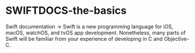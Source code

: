 # SWIFTDOCS-the-basics
Swift documentation → Swift is a new programming language for iOS, macOS, watchOS, and tvOS app development. Nonetheless, many parts of Swift will be familiar from your experience of developing in C and Objective-C.
